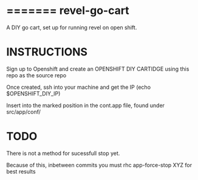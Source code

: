 =======
revel-go-cart
=============

A DIY go cart, set up for running revel on open shift.

INSTRUCTIONS
==============

Sign up to Openshift and create an OPENSHIFT DIY CARTIDGE
using this repo as the source repo

Once created, ssh into your machine and get the IP (echo $OPENSHIFT_DIY_IP) 

Insert into the marked position in the cont.app file, found under src/app/conf/

TODO
==============
There is not a method for sucessfull stop yet.

Because of this, inbetween commits you must rhc app-force-stop XYZ for best results